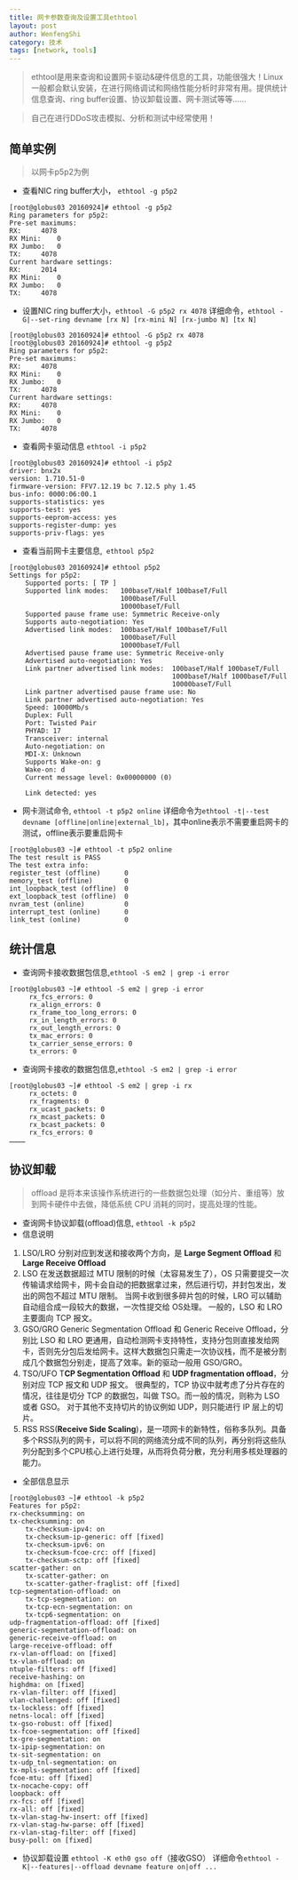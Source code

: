 ```yaml
---
title: 网卡参数查询及设置工具ethtool
layout: post
author: WenfengShi
category: 技术
tags: [network, tools]
---
```

> ethtool是用来查询和设置网卡驱动&硬件信息的工具，功能很强大！Linux一般都会默认安装，在进行网络调试和网络性能分析时非常有用。提供统计信息查询、ring buffer设置、协议卸载设置、网卡测试等等……

> 自己在进行DDoS攻击模拟、分析和测试中经常使用！

## 简单实例

> 以网卡p5p2为例

- 查看NIC ring buffer大小， `ethtool -g p5p2`
```
[root@globus03 20160924]# ethtool -g p5p2
Ring parameters for p5p2:
Pre-set maximums:
RX:		4078
RX Mini:	0
RX Jumbo:	0
TX:		4078
Current hardware settings:
RX:		2014
RX Mini:	0
RX Jumbo:	0
TX:		4078
```
- 设置NIC ring buffer大小，`ethtool -G p5p2 rx 4078`
详细命令，`ethtool -G|--set-ring devname [rx N] [rx-mini N] [rx-jumbo N] [tx N]`
```
[root@globus03 20160924]# ethtool -G p5p2 rx 4078
[root@globus03 20160924]# ethtool -g p5p2
Ring parameters for p5p2:
Pre-set maximums:
RX:		4078
RX Mini:	0
RX Jumbo:	0
TX:		4078
Current hardware settings:
RX:		4078
RX Mini:	0
RX Jumbo:	0
TX:		4078
```
- 查看网卡驱动信息 `ethtool -i p5p2`
```
[root@globus03 20160924]# ethtool -i p5p2
driver: bnx2x
version: 1.710.51-0
firmware-version: FFV7.12.19 bc 7.12.5 phy 1.45
bus-info: 0000:06:00.1
supports-statistics: yes
supports-test: yes
supports-eeprom-access: yes
supports-register-dump: yes
supports-priv-flags: yes
```
- 查看当前网卡主要信息,` ethtool p5p2`
```
[root@globus03 20160924]# ethtool p5p2
Settings for p5p2:
	Supported ports: [ TP ]
	Supported link modes:   100baseT/Half 100baseT/Full 
	                        1000baseT/Full 
	                        10000baseT/Full 
	Supported pause frame use: Symmetric Receive-only
	Supports auto-negotiation: Yes
	Advertised link modes:  100baseT/Half 100baseT/Full 
	                        1000baseT/Full 
	                        10000baseT/Full 
	Advertised pause frame use: Symmetric Receive-only
	Advertised auto-negotiation: Yes
	Link partner advertised link modes:  100baseT/Half 100baseT/Full 
	                                     1000baseT/Half 1000baseT/Full 
	                                     10000baseT/Full 
	Link partner advertised pause frame use: No
	Link partner advertised auto-negotiation: Yes
	Speed: 10000Mb/s
	Duplex: Full
	Port: Twisted Pair
	PHYAD: 17
	Transceiver: internal
	Auto-negotiation: on
	MDI-X: Unknown
	Supports Wake-on: g
	Wake-on: d
	Current message level: 0x00000000 (0)
			       
	Link detected: yes
```
- 网卡测试命令, `ethtool -t p5p2 online`
详细命令为`ethtool -t|--test devname [offline|online|external_lb]`，其中online表示不需要重启网卡的测试，offline表示要重启网卡
```
[root@globus03 ~]# ethtool -t p5p2 online
The test result is PASS
The test extra info:
register_test (offline)    	 0
memory_test (offline)      	 0
int_loopback_test (offline)	 0
ext_loopback_test (offline)	 0
nvram_test (online)        	 0
interrupt_test (online)    	 0
link_test (online)         	 0
```

## 统计信息
- 查询网卡接收数据包信息,`ethtool -S em2 | grep -i error`
```
[root@globus03 ~]# ethtool -S em2 | grep -i error
     rx_fcs_errors: 0
     rx_align_errors: 0
     rx_frame_too_long_errors: 0
     rx_in_length_errors: 0
     rx_out_length_errors: 0
     tx_mac_errors: 0
     tx_carrier_sense_errors: 0
     tx_errors: 0
```
- 查询网卡接收的数据包信息,`ethtool -S em2 | grep -i error`
```
[root@globus03 ~]# ethtool -S em2 | grep -i rx
     rx_octets: 0
     rx_fragments: 0
     rx_ucast_packets: 0
     rx_mcast_packets: 0
     rx_bcast_packets: 0
     rx_fcs_errors: 0
…………
```

## 协议卸载
> offload 是将本来该操作系统进行的一些数据包处理（如分片、重组等）放到网卡硬件中去做，降低系统 CPU 消耗的同时，提高处理的性能。


- 查询网卡协议卸载(offload)信息, `ethtool -k p5p2`
- 信息说明
1. LSO/LRO
分别对应到发送和接收两个方向，是 **Large Segment Offload** 和 **Large Receive Offload**
2. LSO
在发送数据超过 MTU 限制的时候（太容易发生了），OS 只需要提交一次传输请求给网卡，网卡会自动的把数据拿过来，然后进行切，并封包发出，发出的网包不超过 MTU 限制。
当网卡收到很多碎片包的时候，LRO 可以辅助自动组合成一段较大的数据，一次性提交给 OS处理。
一般的，LSO 和 LRO 主要面向 TCP 报文。
3. GSO/GRO
Generic Segmentation Offload 和 Generic Receive Offload，分别比 LSO 和 LRO 更通用，自动检测网卡支持特性，支持分包则直接发给网卡，否则先分包后发给网卡。这样大数据包只需走一次协议栈，而不是被分割成几个数据包分别走，提高了效率。新的驱动一般用 GSO/GRO。
4. TSO/UFO
T**CP Segmentation Offload** 和 **UDP fragmentation offload**，分别对应 TCP 报文和 UDP 报文。
很典型的，TCP 协议中就考虑了分片存在的情况，往往是切分 TCP 的数据包，叫做 TSO。而一般的情况，则称为 LSO 或者 GSO。
对于其他不支持切片的协议例如 UDP，则只能进行 IP 层上的切片。
5. RSS
RSS(**Receive Side Scaling**)，是一项网卡的新特性，俗称多队列。具备多个RSS队列的网卡，可以将不同的网络流分成不同的队列，再分别将这些队列分配到多个CPU核心上进行处理，从而将负荷分散，充分利用多核处理器的能力。
- 全部信息显示
```
[root@globus03 ~]# ethtool -k p5p2
Features for p5p2:
rx-checksumming: on
tx-checksumming: on
    tx-checksum-ipv4: on
    tx-checksum-ip-generic: off [fixed]
    tx-checksum-ipv6: on
    tx-checksum-fcoe-crc: off [fixed]
    tx-checksum-sctp: off [fixed]
scatter-gather: on
    tx-scatter-gather: on
    tx-scatter-gather-fraglist: off [fixed]
tcp-segmentation-offload: on
    tx-tcp-segmentation: on
    tx-tcp-ecn-segmentation: on
    tx-tcp6-segmentation: on
udp-fragmentation-offload: off [fixed]
generic-segmentation-offload: on
generic-receive-offload: on
large-receive-offload: off
rx-vlan-offload: on [fixed]
tx-vlan-offload: on
ntuple-filters: off [fixed]
receive-hashing: on
highdma: on [fixed]
rx-vlan-filter: off [fixed]
vlan-challenged: off [fixed]
tx-lockless: off [fixed]
netns-local: off [fixed]
tx-gso-robust: off [fixed]
tx-fcoe-segmentation: off [fixed]
tx-gre-segmentation: on
tx-ipip-segmentation: on
tx-sit-segmentation: on
tx-udp_tnl-segmentation: on
tx-mpls-segmentation: off [fixed]
fcoe-mtu: off [fixed]
tx-nocache-copy: off
loopback: off
rx-fcs: off [fixed]
rx-all: off [fixed]
tx-vlan-stag-hw-insert: off [fixed]
rx-vlan-stag-hw-parse: off [fixed]
rx-vlan-stag-filter: off [fixed]
busy-poll: on [fixed]
```

- 协议卸载设置
`ethtool -K eth0 gso off`（接收GSO）
详细命令`ethtool -K|--features|--offload devname feature on|off ...`
